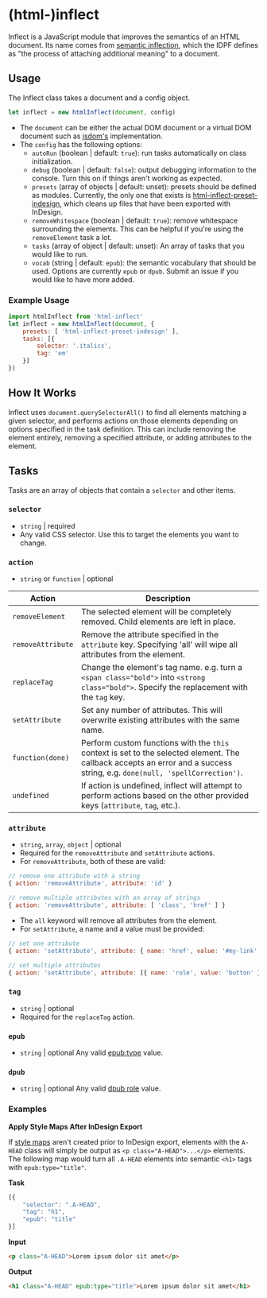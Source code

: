# (html-)inflect
Inflect is a JavaScript module that improves the semantics of an HTML document. Its name comes from [semantic inflection](http://www.idpf.org/epub/301/spec/epub-contentdocs.html#sec-xhtml-semantic-inflection), which the IDPF defines as "the process of attaching additional meaning" to a document.

## Usage
The Inflect class takes a document and a config object.
```javascript
let inflect = new htmlInflect(document, config)
```
* The `document` can be either the actual DOM document or a virtual DOM document such as [jsdom's](https://github.com/tmpvar/jsdom) implementation.
* The `config` has the following options:
    * `autoRun` (boolean | default: `true`): run tasks automatically on class initialization.
    * `debug` (boolean | default: `false`): output debugging information to the console. Turn this on if things aren't working as expected.
    * `presets` (array of objects | default: unset): presets should be defined as modules. Currently, the only one that exists is [html-inflect-preset-indesign](https://www.npmjs.com/package/html-inflect-preset-indesign), which cleans up files that have been exported with InDesign.
    * `removeWhitespace` (boolean | default: `true`): remove whitespace surrounding the elements. This can be helpful if you're using the `removeElement` task a lot.
    * `tasks` (array of object | default: unset): An array of tasks that you would like to run.
    * `vocab` (string | default: `epub`): the semantic vocabulary that should be used. Options are currently `epub` or `dpub`. Submit an issue if you would like to have more added.

### Example Usage
```javascript
import htmlInflect from 'html-inflect'
let inflect = new htmlInflect(document, {
    presets: [ 'html-inflect-preset-indesign' ],
    tasks: [{
        selector: '.italics',
        tag: 'em'
    }]
})
```

## How It Works
Inflect uses `document.querySelectorAll()` to find all elements matching a given selector, and performs actions on those elements depending on options specified in the task definition. This can include removing the element entirely, removing a specified attribute, or adding attributes to the element.


## Tasks
Tasks are an array of objects that contain a `selector` and other items.

### `selector`
* `string` | required
* Any valid CSS selector. Use this to target the elements you want to change.

### `action`
* `string` or `function` | optional

| Action | Description |
|----|----|
| `removeElement` | The selected element will be completely removed. Child elements are left in place. |
| `removeAttribute` | Remove the attribute specified in the `attribute` key. Specifying 'all' will wipe all attributes from the element. |
| `replaceTag` | Change the element's tag name. e.g. turn a `<span class="bold">` into `<strong class="bold">`. Specify the replacement with the `tag` key. |
| `setAttribute` | Set any number of attributes. This will overwrite existing attributes with the same name. |
| `function(done)` | Perform custom functions with the `this` context is set to the selected element. The callback accepts an error and a success string, e.g. `done(null, 'spellCorrection')`. |
| `undefined` | If action is undefined, inflect will attempt to perform actions based on the other provided keys (`attribute`, `tag`, etc.). |


### `attribute`
* `string`, `array`, `object` | optional
* Required for the `removeAttribute` and `setAttribute` actions.
* For `removeAttribute`, both of these are valid:

```javascript
// remove one attribute with a string
{ action: 'removeAttribute', attribute: 'id' }

// remove multiple attributes with an array of strings
{ action: 'removeAttribute', attribute: [ 'class', 'href' ] }
```
* The `all` keyword will remove all attributes from the element.
* For `setAttribute`, a name and a value must be provided:

```javascript
// set one attribute
{ action: 'setAttribute', attribute: { name: 'href', value: '#my-link' } }

// set multiple attributes
{ action: 'setAttribute', attribute: [{ name: 'role', value: 'button' }, { name: 'tabindex', value: '0' }] }
```
### `tag`
* `string` | optional
* Required for the `replaceTag` action.

### `epub`
* `string` | optional
Any valid [epub:type](https://idpf.github.io/epub-vocabs/structure/) value.

### `dpub`
* `string` | optional
Any valid [dpub role](https://www.w3.org/TR/dpub-aria-1.0/#role_definitions) value.

### Examples
**Apply Style Maps After InDesign Export**

If [style maps](http://www.adobe.com/in/accessibility/products/indesign/mapping.html) aren't created prior to InDesign export, elements with the `A-HEAD` class will simply be output as `<p class="A-HEAD">...</p>` elements. The following map would turn all `.A-HEAD` elements into semantic `<h1>` tags with `epub:type="title"`.

**Task**
```javascript
[{
    "selector": ".A-HEAD",
    "tag": "h1",
    "epub": "title"
}]
```
**Input**
```html
<p class="A-HEAD">Lorem ipsum dolor sit amet</p>
```
**Output**
```html
<h1 class="A-HEAD" epub:type="title">Lorem ipsum dolor sit amet</h1>
```
